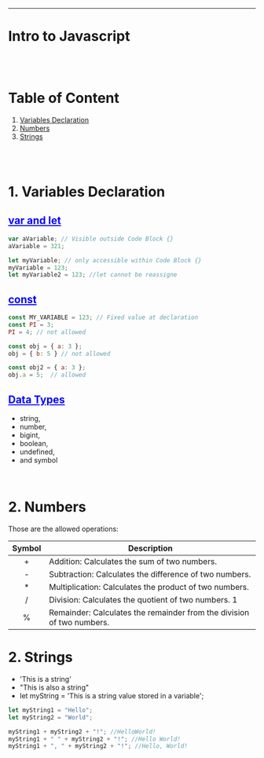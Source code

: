 <style>
    r { color: Red }
    o { color: Orange }
    g { color: Green }
    bl { color: blue; text-decoration:underline }
</style>

<br><HR>

# **Intro to Javascript**

<br>
<br>

# Table of Content

1. [Variables Declaration](#1-variables-declaration)
1. [Numbers](#2-numbers)
1. [Strings](#2-strings)

<br>
<br>

<!---------------------Variables Declaration----------------------------->

# 1. Variables Declaration

## <bl>var and let</bl>

```javascript
var aVariable; // Visible outside Code Block {}
aVariable = 321;

let myVariable; // only accessible within Code Block {}
myVariable = 123;
let myVariable2 = 123; //let cannot be reassigne
```

## <bl>const</bl>

```javascript
const MY_VARIABLE = 123; // Fixed value at declaration
const PI = 3;
PI = 4; // not allowed

const obj = { a: 3 };
obj = { b: 5 } // not allowed

const obj2 = { a: 3 };
obj.a = 5;  // allowed
```

## <bl>Data Types</bl>

- string, 
- number, 
- bigint, 
- boolean, 
- undefined, 
- and symbol

<br>

<!---------------------Numbers----------------------------->

# 2. Numbers

Those are the allowed operations:

|Symbol|	Description|
|:-:|-|
|+	|Addition: Calculates the sum of two numbers.|
|-	|Subtraction: Calculates the difference of two numbers.|
|*	|Multiplication: Calculates the product of two numbers.	|
|/	|Division: Calculates the quotient of two numbers.	1|
|%	|Remainder: Calculates the remainder from the division of two numbers.|

<!---------------------Strings----------------------------->

# 2. Strings

- 'This is a string'
- "This is also a string"
- let myString = 'This is a string value stored in a variable';

```javascript
let myString1 = "Hello";
let myString2 = "World";

myString1 + myString2 + "!"; //HelloWorld!
myString1 + " " + myString2 + "!"; //Hello World!
myString1 + ", " + myString2 + "!"; //Hello, World!
```